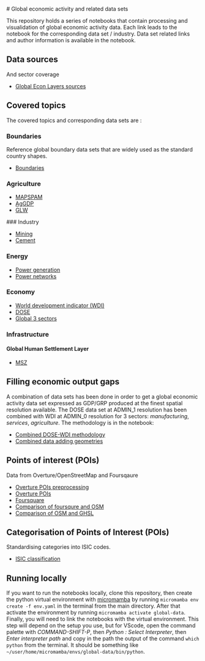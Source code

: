 <!-- https://ischlo.github.io/global-econ-data/notebooks/ -->

# Global economic activity and related data sets

This repository holds a series of notebooks that contain processing and visualidation of global economic activity data. 
Each link leads to the notebook for the corresponding data set / industry. Data set related links and author information is available in the notebook.

## Data sources 
And sector coverage

* [Global Econ Layers sources](https://ischlo.github.io/global-econ-data/notebooks/table/global-spatial-economics-datasets-public(datasets).csv)

## Covered topics
The covered topics and corresponding data sets are :

### Boundaries

Reference global boundary data sets that are widely used as the standard country shapes.
* [Boundaries](https://github.com/ischlo/global-econ-data/blob/main/notebooks/boundaries.ipynb)

### Agriculture

* [MAPSPAM](https://ischlo.github.io/global-econ-data/notebooks/mapspam.ipynb)
* [AgGDP](https://ischlo.github.io/global-econ-data/notebooks/agriculture_gdp.ipynb)
* [GLW](https://ischlo.github.io/global-econ-data/notebooks/cattle.ipynb)
  
### Industry

* [Mining](https://github.com/ischlo/global-econ-data/blob/main/notebooks/mining_vis.ipynb)
* [Cement](https://github.com/ischlo/global-econ-data/blob/main/notebooks/cement_vis.ipynb)

### Energy 

* [Power generation](https://github.com/ischlo/global-econ-data/blob/main/notebooks/power_vis.ipynb)
* [Power networks](https://github.com/ischlo/global-econ-data/blob/main/notebooks/grid_elec_vis.ipynb)

### Economy

* [World development indicator (WDI)](https://github.com/ischlo/global-econ-data/blob/main/notebooks/wdi_vis.ipynb)
* [DOSE](https://github.com/ischlo/global-econ-data/blob/main/notebooks/dose_vis.ipynb)
* [Global 3 sectors](https://ischlo.github.io/global-econ-data/notebooks/GDP_3_sectors_global.ipynb)

### Infrastructure

#### Global Human Settlement Layer

* [MSZ](https://ischlo.github.io/global-econ-data/notebooks/ghsl_msz_vis.ipynb)

## Filling economic output gaps

A combination of data sets has been done in order to get a global economic activity data set expressed as GDP/GRP produced at the finest spatial resolution available. The DOSE data set at ADMIN_1 resolution has been combined with WDI at ADMIN_0 resolution for 3 sectors: *manufacturing*, *services*, *agriculture*. The methodology is in the notebook: 

* [Combined DOSE-WDI methodology](https://github.com/ischlo/global-econ-data/blob/main/notebooks/missing_countries.ipynb)
* [Combined data adding geometries](https://github.com/ischlo/global-econ-data/blob/main/notebooks/missing_countries_geo.ipynb)

## Points of interest (POIs)
Data from Overture/OpenStreetMap and Foursqaure

* [Overture POIs preprocessing](https://ischlo.github.io/global-econ-data/notebooks/overture_data.ipynb)
* [Overture POIs](https://ischlo.github.io/global-econ-data/notebooks/overture_data_vis.ipynb)
* [Foursquare](https://ischlo.github.io/global-econ-data/notebooks/foursquare.ipynb)
* [Comparison of foursqure and OSM](https://ischlo.github.io/global-econ-data/notebooks/overture_vs_foursquare.ipynb)
* [Comparison of OSM and GHSL](https://ischlo.github.io/global-econ-data/notebooks/ghsl_vs_pois.ipynb)

## Categorisation of Points of Interest (POIs) 

Standardising categories into ISIC codes.

* [ISIC classification](https://github.com/ischlo/global-econ-data/blob/main/notebooks/isic.ipynb)

## Running locally

If you want to run the notebooks locally, clone this repository, then create the python virtual environment with [micromamba](https://mamba.readthedocs.io/en/latest/installation/micromamba-installation.html) by running `micromamba env create -f env.yaml` in the terminal from the main directory. After that activate the environment by running `micromamba activate global-data`. Finally, you will need to link the notebooks with the virtual environment. This step will depend on the setup you use, but for VScode, open the command palette with *COMMAND-SHIFT-P*, then *Python : Select Interpreter*, then *Enter interpreter path* and copy in the path the output of the command `which python` from the terminal. It should be something like `~/user/home/micromamba/envs/global-data/bin/python`. 